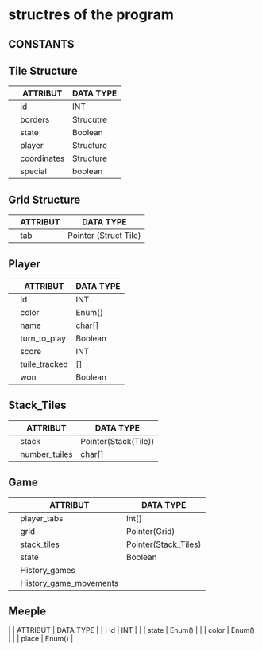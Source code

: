 # structres of the program 

## CONSTANTS



## Tile Structure

|  | ATTRIBUT  | DATA TYPE |
|---|-------------|---------|
|   | id  | INT     |
|   |  borders | Strucutre     |
|   |   state |    Boolean |
|   | player      | Structure |
|   | coordinates  |    Structure |
|   | special        |    boolean |

## Grid Structure

|  | ATTRIBUT  | DATA TYPE |
|---|-------------|---------|
|   |  tab |  Pointer (Struct Tile)    |


## Player 


|  | ATTRIBUT  | DATA TYPE |
|---|-------------|---------|
|   | id  | INT     |
|   | color    |    Enum()     |
|   | name | char[] |
|   | turn_to_play  |  Boolean |
|   | score   | INT |
|   | tuile_tracked  |  [] |
|   | won        |    Boolean |


## Stack_Tiles 


|  | ATTRIBUT  | DATA TYPE |
|---|-------------|---------|
|   | stack  | Pointer(Stack(Tile)) | 
|   | number_tuiles | char[]     |



## Game


|  | ATTRIBUT  | DATA TYPE |
|---|-------------|---------|
|   | player_tabs  | Int[] | 
|   | grid | Pointer(Grid)     |
|   | stack_tiles  | Pointer(Stack_Tiles)| 
|   | state | Boolean |
|   | History_games | |  
|   | History_game_movements | |  


## Meeple 

|   | ATTRIBUT  | DATA TYPE | 
|   | id |   INT  |
|   | state | Enum() |
|   | color  | Enum() | 
|   | place  | Enum() | 








 

